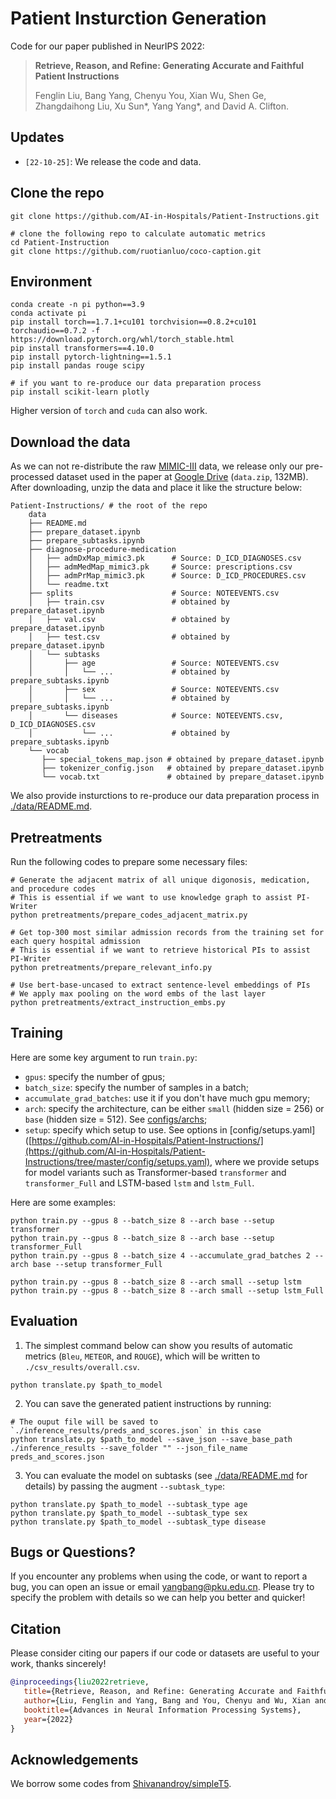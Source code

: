 # Patient Insturction Generation
Code for our paper published in NeurIPS 2022:
> **Retrieve, Reason, and Refine: Generating Accurate and Faithful Patient Instructions**
> 
> Fenglin Liu, Bang Yang, Chenyu You, Xian Wu, Shen Ge, Zhangdaihong Liu, Xu Sun*, Yang Yang*, and David A. Clifton.

## Updates
- `[22-10-25]`: We release the code and data.

## Clone the repo
```
git clone https://github.com/AI-in-Hospitals/Patient-Instructions.git

# clone the following repo to calculate automatic metrics
cd Patient-Instruction
git clone https://github.com/ruotianluo/coco-caption.git 
```

## Environment

```
conda create -n pi python==3.9
conda activate pi
pip install torch==1.7.1+cu101 torchvision==0.8.2+cu101 torchaudio==0.7.2 -f https://download.pytorch.org/whl/torch_stable.html
pip install transformers==4.10.0
pip install pytorch-lightning==1.5.1
pip install pandas rouge scipy

# if you want to re-produce our data preparation process
pip install scikit-learn plotly
```
Higher version of `torch` and `cuda` can also work.



## Download the data 
As we can not re-distribute the raw [MIMIC-III](https://physionet.org/content/mimiciii/1.4/) data, we release only our pre-processed dataset used in the paper at [Google Drive](https://drive.google.com/file/d/1z1SvPDZ_yixuWuzQr9aK7bNPJUq2tEhY/view?usp=sharing) (`data.zip`, 132MB). After downloading, unzip the data and place it like the structure below:

```
Patient-Instructions/ # the root of the repo
    data
    ├── README.md
    ├── prepare_dataset.ipynb
    ├── prepare_subtasks.ipynb
    ├── diagnose-procedure-medication
    │   ├── admDxMap_mimic3.pk      # Source: D_ICD_DIAGNOSES.csv
    │   ├── admMedMap_mimic3.pk     # Source: prescriptions.csv
    │   ├── admPrMap_mimic3.pk      # Source: D_ICD_PROCEDURES.csv
    │   └── readme.txt
    ├── splits                      # Source: NOTEEVENTS.csv
    │   ├── train.csv               # obtained by prepare_dataset.ipynb
    │   ├── val.csv                 # obtained by prepare_dataset.ipynb
    │   ├── test.csv                # obtained by prepare_dataset.ipynb
    │   └── subtasks                
    │       ├── age                 # Source: NOTEEVENTS.csv
    │       │   └── ...             # obtained by prepare_subtasks.ipynb
    │       ├── sex                 # Source: NOTEEVENTS.csv
    │       │   └── ...             # obtained by prepare_subtasks.ipynb
    │       └── diseases            # Source: NOTEEVENTS.csv, D_ICD_DIAGNOSES.csv
    │           └── ...             # obtained by prepare_subtasks.ipynb
    └── vocab               
       ├── special_tokens_map.json # obtained by prepare_dataset.ipynb
       ├── tokenizer_config.json   # obtained by prepare_dataset.ipynb
       └── vocab.txt               # obtained by prepare_dataset.ipynb
```
We also provide insturctions to re-produce our data preparation process in [./data/README.md](https://github.com/AI-in-Hospitals/Patient-Instructions/tree/master/data).

## Pretreatments
Run the following codes to prepare some necessary files:
```
# Generate the adjacent matrix of all unique digonosis, medication, and procedure codes
# This is essential if we want to use knowledge graph to assist PI-Writer
python pretreatments/prepare_codes_adjacent_matrix.py

# Get top-300 most similar admission records from the training set for each query hospital admission
# This is essential if we want to retrieve historical PIs to assist PI-Writer
python pretreatments/prepare_relevant_info.py

# Use bert-base-uncased to extract sentence-level embeddings of PIs
# We apply max pooling on the word embs of the last layer
python pretreatments/extract_instruction_embs.py 
```


## Training
Here are some key argument to run `train.py`:
- `gpus`: specify the number of gpus;
- `batch_size`: specify the number of samples in a batch;
- `accumulate_grad_batches`: use it if you don't have much gpu memory;
- `arch`: specify the architecture, can be either `small` (hidden size = 256) or `base` (hidden size = 512). See [configs/archs](https://github.com/AI-in-Hospitals/Patient-Instructions/tree/master/config/archs);
- `setup`: specify which setup to use. See options in [config/setups.yaml]([https://github.com/AI-in-Hospitals/Patient-Instructions/](https://github.com/AI-in-Hospitals/Patient-Instructions/tree/master/config/setups.yaml), where we provide setups for model variants such as Transformer-based `transformer` and `transformer_Full` and LSTM-based `lstm` and `lstm_Full`.

Here are some examples:
```
python train.py --gpus 8 --batch_size 8 --arch base --setup transformer
python train.py --gpus 8 --batch_size 8 --arch base --setup transformer_Full
python train.py --gpus 8 --batch_size 4 --accumulate_grad_batches 2 --arch base --setup transformer_Full

python train.py --gpus 8 --batch_size 8 --arch small --setup lstm
python train.py --gpus 8 --batch_size 8 --arch small --setup lstm_Full
```

## Evaluation
1. The simplest command below can show you results of automatic metrics (`Bleu`, `METEOR`, and `ROUGE`), which will be written to `./csv_results/overall.csv`.
```
python translate.py $path_to_model
```

2. You can save the generated patient instructions by running:
```
# The ouput file will be saved to `./inference_results/preds_and_scores.json` in this case
python translate.py $path_to_model --save_json --save_base_path ./inference_results --save_folder "" --json_file_name preds_and_scores.json 
```

3. You can evaluate the model on subtasks (see [./data/README.md](https://github.com/AI-in-Hospitals/Patient-Instructions/tree/master/data) for details) by passing the augment `--subtask_type`:
```
python translate.py $path_to_model --subtask_type age
python translate.py $path_to_model --subtask_type sex
python translate.py $path_to_model --subtask_type disease
```


## Bugs or Questions?

If you encounter any problems when using the code, or want to report a bug, you can open an issue or email yangbang@pku.edu.cn. Please try to specify the problem with details so we can help you better and quicker!



## Citation

Please consider citing our papers if our code or datasets are useful to your work, thanks sincerely!

```bibtex
@inproceedings{liu2022retrieve,
   title={Retrieve, Reason, and Refine: Generating Accurate and Faithful Patient Instructions},
   author={Liu, Fenglin and Yang, Bang and You, Chenyu and Wu, Xian and Ge, Shen and Liu, Zhangdaihong and Sun, Xu and Yang, Yang and Clifton, David A},
   booktitle={Advances in Neural Information Processing Systems},
   year={2022}
}
```

## Acknowledgements
We borrow some codes from [Shivanandroy/simpleT5](https://github.com/Shivanandroy/simpleT5).
